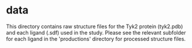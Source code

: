 # data

This directory contains raw structure files for the Tyk2 protein (tyk2.pdb) and each ligand (.sdf) used in the study.
Please see the relevant subfolder for each ligand in the 'productions' directory for processed structure files.
